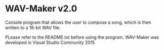 # WAV-Maker v2.0
Console program that allows the user to compose a song, which is then written to a 16-bit WAV file.

PLease refer to the README.txt before using the program. WAV-Maker was developed in Visual Studio Community 2015

